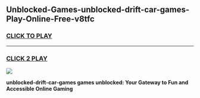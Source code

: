 
## Unblocked-Games-unblocked-drift-car-games-Play-Online-Free-v8tfc
<h3>
<a href="https://premium76.site?title=unblocked-drift-car-games&ref=26A">CLICK TO PLAY</a></h3>
<hr>

<h3>
<a href="https://premium76.site?title=unblocked-drift-car-games&ref=26A">CLICK 2 PLAY</a>
  
</h3>

<a href="https://premium76.site?title=unblocked-drift-car-games&ref=26A"><img src="https://clearcache.store/games.png"></a>


**unblocked-drift-car-games games unblocked: Your Gateway to Fun and Accessible Online Gaming**
